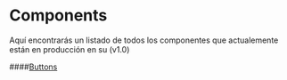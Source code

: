 # Components
Aquí encontrarás un listado de todos los componentes que actualemente están en producción en su (v1.0)

####[Buttons](https://github.com/abailon/SUI.infojobs/tree/master/components/buttons)
